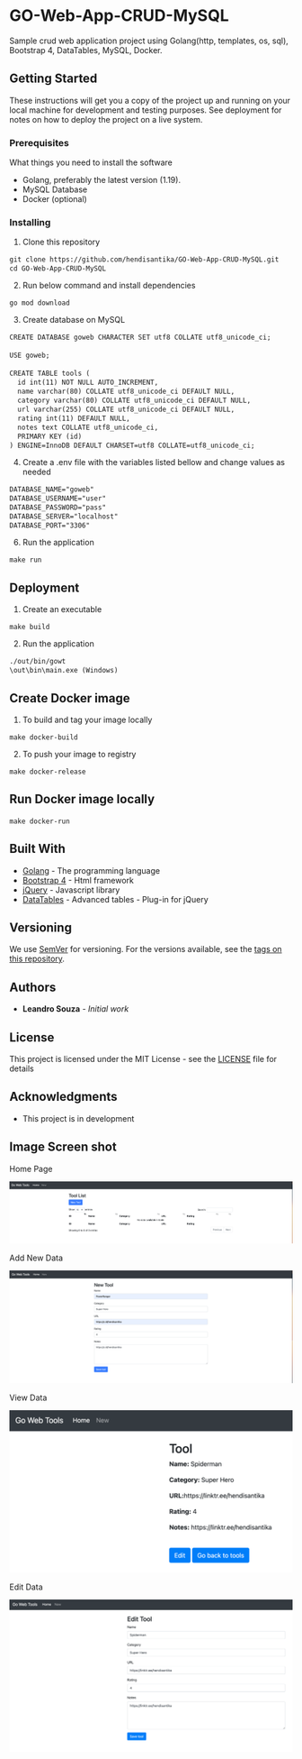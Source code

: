# GO-Web-App-CRUD-MySQL

Sample crud web application project using Golang(http, templates, os, sql), Bootstrap 4, DataTables, MySQL, Docker.

## Getting Started

These instructions will get you a copy of the project up and running on your local machine for development and testing
purposes. See deployment for notes on how to deploy the project on a live system.

### Prerequisites

What things you need to install the software

* Golang, preferably the latest version (1.19).
* MySQL Database
* Docker (optional)

### Installing

1. Clone this repository

```
git clone https://github.com/hendisantika/GO-Web-App-CRUD-MySQL.git
cd GO-Web-App-CRUD-MySQL
```

2. Run below command and install dependencies

```
go mod download
```

3. Create database on MySQL

```
CREATE DATABASE goweb CHARACTER SET utf8 COLLATE utf8_unicode_ci;

USE goweb;

CREATE TABLE tools (
  id int(11) NOT NULL AUTO_INCREMENT,
  name varchar(80) COLLATE utf8_unicode_ci DEFAULT NULL,
  category varchar(80) COLLATE utf8_unicode_ci DEFAULT NULL,
  url varchar(255) COLLATE utf8_unicode_ci DEFAULT NULL,
  rating int(11) DEFAULT NULL,
  notes text COLLATE utf8_unicode_ci,
  PRIMARY KEY (id)
) ENGINE=InnoDB DEFAULT CHARSET=utf8 COLLATE=utf8_unicode_ci;
```

4. Create a .env file with the variables listed bellow and change values as needed

```
DATABASE_NAME="goweb"
DATABASE_USERNAME="user"
DATABASE_PASSWORD="pass"
DATABASE_SERVER="localhost"
DATABASE_PORT="3306"
```

6. Run the application

```
make run
```

## Deployment

1. Create an executable

```
make build
```

2. Run the application

```
./out/bin/gowt
\out\bin\main.exe (Windows)
```

## Create Docker image

1. To build and tag your image locally

```
make docker-build
```

2. To push your image to registry

```
make docker-release
```

## Run Docker image locally

```
make docker-run
```

## Built With

* [Golang](https://golang.org/doc/) - The programming language
* [Bootstrap 4](https://getbootstrap.com/docs/4.2/getting-started/introduction/) - Html framework
* [jQuery](https://api.jquery.com/) - Javascript library
* [DataTables](https://datatables.net/manual/) - Advanced tables - Plug-in for jQuery

## Versioning

We use [SemVer](http://semver.org/) for versioning. For the versions available, see
the [tags on this repository](https://github.com/your/project/tags).

## Authors

* **Leandro Souza** - *Initial work*

## License

This project is licensed under the MIT License - see the [LICENSE](LICENSE) file for details

## Acknowledgments

* This project is in development

## Image Screen shot

Home Page

![Home Page](img/home.png "Home Page")

Add New Data

![Add New Data](img/add.png "Add New Data")

View Data

![View Data](img/view.png "View Data")

Edit Data

![Edit Data](img/edit.png "Edit Data")